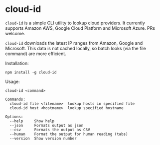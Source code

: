 # cloud-id
`cloud-id` is a simple CLI utility to lookup cloud providers. It currently supports Amazon AWS, Google Cloud Platform and Microsoft Azure. PRs welcome.

`cloud-id` downloads the latest IP ranges from Amazon, Google and Microsoft. This data is not cached locally, so batch looks (via the file command) are more efficient.

Installation:
```
npm install -g cloud-id
```
Usage:
```
cloud-id <command>

Commands:
  cloud-id file <filename>  lookup hosts in specified file
  cloud-id host <hostname>  lookup specified hostname

Options:
  --help     Show help
  --json     Formats output as json
  --csv      Formats the output as CSV
  --human    Format the output for human reading (tabs)
  --version  Show version number
  ```
